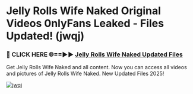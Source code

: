 # Jelly Rolls Wife Naked Original Videos 0nlyFans Leaked - Files Updated! (jwqj)

<h3>🔴 CLICK HERE 🌐==►► <a href="https://tinyurl.com/yckcrads" rel="nofollow">Jelly Rolls Wife Naked Updated Files</a></h3>

Get Jelly Rolls Wife Naked and all content. Now you can access all videos and pictures of Jelly Rolls Wife Naked. New Updated Files 2025!

[![jwqj](https://i.imgur.com/hpKpOFt.gif)](https://tinyurl.com/yckcrads)
